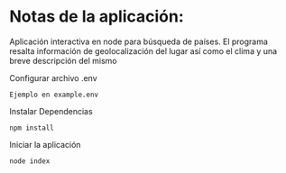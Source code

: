 # Notas de la aplicación:
Aplicación interactiva en node para búsqueda de países. El programa resalta información de geolocalización del lugar así como el clima y una breve descripción del mismo

Configurar archivo .env
```
Ejemplo en example.env
```

Instalar Dependencias
```
npm install
```

Iniciar la aplicación
```
node index
```